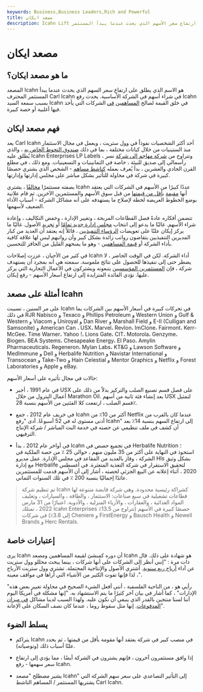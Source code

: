 ```yaml
---
keywords: Business,Business Leaders,Rich and Powerful
title: مصعد ايكان
description: Icahn Lift هو الاسم الذي يطلق على ارتفاع سعر الأسهم الذي يحدث عندما يبدأ المستثمر Carl Icahn في شراء أسهم في شركة.
---
```


# مصعد ايكان
## ما هو مصعد ايكان؟

المصعد Icahn هو الاسم الذي يطلق على ارتفاع سعر السهم الذي يحدث عندما يبدأ المستثمر المحترف Carl Icahn في شراء أسهم في الشركة الأساسية. يحدث رفع Icahn بسبب سمعة السيد Icahn في خلق القيمة لصالح [المساهمين](/shareholder) [في](/shareholder) الشركات التي يأخذ فيها أغلبية أو حصة كبيرة.

## فهم مصعد ايكان

يعد Carl Icahn أحد أكثر الشخصيات نفوذاً في وول ستريت ، ويعمل في مجال الاستثمار منذ الستينيات من خلال كيانات مختلفة ، بما في ذلك [صندوق التحوط الخاص به](/hedgefund) ، والذي يُطلق عليه Icahn Enterprises LP Labels ، وتتراوح من [شركة مهاجم إلى شركة](/corporate-raider) نسر رأسمالي إلى صديق للبيئة ، خاصة في الثمانينيات و التسعينيات. ومع ذلك ، في مطلع القرن الحادي والعشرين ، بدأ يُعرف بعمله [كناشط مساهم](/shareholderactivist) - الشخص الذي يشتري حصصًا كبيرة في شركة في محاولة للتأثير بشكل مباشر على مجلس إدارتها وإدارتها.

بصفته مستثمرًا [مخالفًا](/contrarian) ، يشتري Icahn عددًا كبيرًا من الأسهم في الشركات التي يعتقد أنها [مقيمة](/undervalued) [بأقل من قيمتها](/undervalued) من قبل سوق الأسهم والمستثمرين الآخرين. ثم قام علانية بوضع الخطوط العريضة لخطة لإصلاح ما يستهدفه على أنه مشاكل الشركة - أسباب الأداء الضعيف لأسهمها.

تتضمن أفكاره عادةً فصل القطاعات المربحة ، وتغيير الإدارة ، وخفض التكاليف ، وإعادة شراء الأسهم. غالبًا ما يدعو إلى انتخاب [مجلس إدارة جديد تمامًا](/boardofdirectors) أو [تجريد](/divestiture) الأصول. غالبًا ما يركز إيكان علنًا على تعويضات [الرؤساء التنفيذيين](/ceo) ، قائلاً إنه يعتقد أن العديد من كبار المديرين التنفيذيين يتقاضون رواتب زائدة بشكل كبير وأن رواتبهم ليس لها علاقة كافية بأداء الشركة أو [قيمة المساهمين](/shareholdervalueadded) - وهو ما يمنحهم القليل من الحافز للتحسين.

في كثير من الأحيان ، عززت إصلاحات Icahn أداء الشركة. لكن في الوقت الحاضر ، لا يضطر حتى إلى تنفيذها للحصول على نتائج ملموسة. سمعته هي أنه بمجرد أن يستهدف شركة ، فإن [المستثمرين المؤسسيين](/institutionalinvestor) يتبعونه ويشتركون في الأعمال التجارية التي يركز عليها. تؤدي الفائدة المتزايدة إلى ارتفاع أسعار الأسهم - رفع إيكان.

## أمثلة على مصعد Icahn

على مر السنين ، تسببت Icahn في تحركات كبيرة في أسعار الأسهم بين الشركات بما في ذلك RJR Nabisco و Texaco و Phillips Petroleum و Western Union و Gulf & Western و Viacom و Uniroyal و Dan River و Marshall Field و E-II (Culligan and Samsonite) و American Can ، USX، Marvel، Revlon، ImClone، Fairmont، Kerr-McGee، Time Warner، Yahoo !، Lions Gate، CIT، Motorola، Genzyme، Biogen، BEA Systems، Chesapeake Energy، El Paso، Amylin Pharmaceuticals، Regeneron، Mylan Labs، KT&G و Lawson Software و MedImmune و Dell و Herbalife Nutrition و Navistar International و Transocean و Take-Two و Hain Celestial و Mentor Graphics و Netflix و Forest Laboratories و Apple و eBay.

حالات في مجال تأثيره على أسعار الأسهم:

- في عام 1991 ، أجبر USX على فصل قسم تصنيع الصلب والتركيز بدلاً من ذلك على أعمال البترول من خلال Marathon Oil. بعد إنشاء فئة ثانية من أسهم USX لتمثيل قسم الصلب ، ارتفعت كلا الفئتين من الأسهم بنسبة 28٪.

- في خريف عام 2012 ، جمع Icahn أكثر من 10٪ من Netflix عندما كان بالقرب من أدنى مستوى له في 52 أسبوعًا. أدى "رفع Icahn" إلى ارتفاع السهم بنسبة 14٪ بعد أن كشف في ملف تنظيمي عن حصته في خدمة البث المباشر / شركة الإنتاج الترفيهي.

- في أواخر عام 2012 ، بدأ Icahn في تجميع حصص في Herbalife Nutrition ؛ استحوذ في النهاية على أكثر من 35 مليون منهم ، حوالي 25 ٪ من حصة الملكية في الشركة ، وفاز بالعديد من المقاعد في مجلس الإدارة. عمل مديرو HIs بشكل وثيق مع إدارة Herbalife لتحقيق الاستقرار في شركة التغذية المتعثرة. في أغسطس 2020 ، أثناء إعلانه عن البيع الجزئي لحصته ، أشار إلى أن الأسهم قدمت للمستثمرين عائدًا إجماليًا بنسبة 200 ٪ في تلك السنوات الثماني.

> تم تنظيم شركة Icahn كشراكة رئيسية محدودة. وهي شركة قابضة متنوعة لها قطاعات تشغيلية في سبع صناعات: الاستثمار ، والطاقة ، والسيارات ، وتغليف المواد الغذائية ، والعقارات ، والأزياء المنزلية ، والأدوية. اعتبارًا من 31 مارس 2022 ، تمتلك Icahn Enterprises حصصًا كبيرة في الأسهم (تتراوح من 13.5٪ إلى 3.8٪) في شركات Cheniere و FirstEnergy و Bausch Health و Newell Brands و Herc Rentals.

>

## إعتبارات خاصة

يرى Icahn أن دوره كمنشئ لقيمة المساهمين ومصعد Icahn هو شهادة على ذلك. قال ذات مرة : "إنني أنظر إلى الشركات على أنها شركات ، بينما يبحث محللو وول ستريت عن أداء [أرباح ربع سنوية](/earningsreport). أشتري الأصول والإنتاجية المحتملة. تشتري وول ستريت الأرباح ، لذا فإنها تفوت الكثير من الأشياء التي أراها في مواقف معينة".

"رأيي هو ، من الناحية الفلسفية ، أنني أفعل الشيء الصحيح في محاولة تغيير بعض هذه الإدارات" ، كما أشار في بيان آخر كثيرًا ما يتم الاستشهاد به. "إنها مشكلة في أمريكا اليوم أننا لسنا منتجين بالقدر الذي ينبغي أن نكون عليه. ولهذا السبب لدينا مشاكل [في ميزان المدفوعات](/bop). إنها مثل سقوط روما ، عندما كان نصف السكان على الإعانة".

## يسلط الضوء

- يتراكم Icahn في منصب كبير في شركة يعتقد أنها مقومة بأقل من قيمتها ، ثم يحدد علنًا أسباب ذلك (وتوصياته).

- إذا وافق مستثمرون آخرون ، فإنهم يشترون في الشركة أيضًا ، مما يؤدي إلى ارتفاع سعر سهمها - رفع Icahn.

- يشير مصطلح "مصعد Icahn" إلى التأثير التصاعدي على سعر سهم الشركة التي يشتريها المستثمر / المساهم الناشط Carl Icahn.

